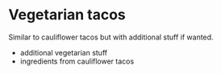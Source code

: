 # Vegetarian tacos

Similar to cauliflower tacos but with additional stuff if wanted.

- additional vegetarian stuff
- ingredients from cauliflower tacos
